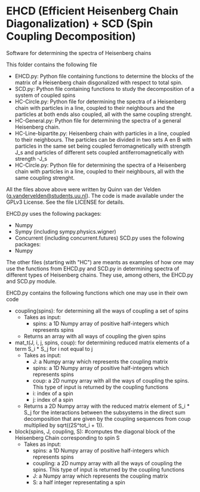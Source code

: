 # EHCD (Efficient Heisenberg Chain Diagonalization) + SCD (Spin Coupling Decomposition)
Software for determining the spectra of Heisenberg chains

This folder contains the following file

  * EHCD.py: Python file containing functions to determine the blocks of the matrix of a Heisenberg chain disgonalized with respect to total spin.
  * SCD.py: Python file containing functions to study the decomposition of a system of coupled spins
  * HC-Circle.py: Python file for determining the spectra of a Heisenberg chain with particles in a line, coupled to their neighbours and the particles at both ends also coupled, all with the same coupling strenght.
  * HC-General.py: Python file for determining the spectra of a general Heisenberg chain.
  * HC-Line-bipartite.py: Heisenberg chain with particles in a line, coupled to their neighbours. The particles can be divided in two sets A en B with particles in the same set being coupled ferromagnetically with strength J_s and particles of different sets coupled antiferromagnetically with strength -J_s
  * HC-Circle.py: Python file for determining the spectra of a Heisenberg chain with particles in a line, coupled to their neighbours, all with the same coupling strenght.


All the files above above were written by Quinn van der Velden (q.vandervelden@students.uu.nl). The code is made available under the GPLv3 License. See the
file LICENSE for details.


EHCD.py uses the following packages:
* Numpy
* Sympy (including sympy.physics.wigner)
* Concurrent (including concurrent.futures)
SCD.py uses the following packages:
* Numpy

The other files (starting with "HC") are meants as examples of how one may use the functions from EHCD.py and SCD.py in determining spectra of different types of Heisenberg chains. They use, among others, the EHCD.py and SCD.py module.

EHCD.py contains the following functions which one may use in their own code
 * coupling(spins): for determining all the ways of coupling a set of spins
    * Takes as input:
      * spins: a 1D Numpy array of positive half-integers which represents spins
    * Returns an array with all ways of coupling the given spins
 * mat_t(J, i, j, spins, coup): for determining reduced matrix elements of a term S_i * S_j for i not equal to j
    * Takes as input:
      * J: a Numpy array which represents the coupling matrix
      * spins: a 1D Numpy array of positive half-integers which represents spins
      * coup: a 2D numpy array with all the ways of coupling the spins. This type of input is returned by the coupling functions
      * i: index of a spin
      * j: index of a spin
    * Returns a 2D Numpy array with the reduced matrix element of S_i * S_j for the interactions between the subsystems in the direct sum decomposition that are given by the coupling sequences from coup multiplied by sqrt((2S^tot_i + 1)).
 * block(spins, J, coupling, S): #computes the diagonal block of the Heisenberg Chain corresponding to spin S
   * Takes as input:
     * spins: a 1D Numpy array of positive half-integers which represents spins
     * coupling: a 2D numpy array with all the ways of coupling the spins. This type of input is returned by the coupling functions
     * J: a Numpy array which represents the coupling matrix
     * S: a half integer representating a spin
